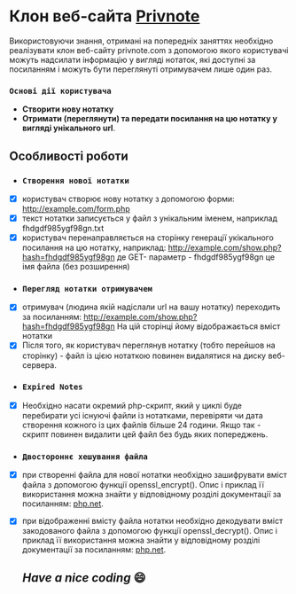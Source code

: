 Клон веб-сайта [Privnote](https://privnote.com)
===========================

Використовуючи знання, отримані на попередніх заняттях необхідно реалізувати клон веб-сайту privnote.com з допомогою якого користувачі можуть надсилати інформацію у вигляді нотаток, які доступні за посиланням і можуть бути переглянуті отримувачем лише один раз.

### `Основі дії користувача`
- __Створити нову нотатку__
- __Отримати (переглянути) та передати посилання на цю нотатку у вигляді унікального url__.

## Особливості роботи

- ### `Створення нової нотатки`
- [x] користувач створює нову нотатку з допомогою форми: http://example.com/form.php
- [x] текст нотатки записується у файл з унікальним іменем, наприклад fhdgdf985ygf98gn.txt
- [x] користувач перенаправляється на сторінку генерації укікального посилання на цю нотатку, наприклад: http://example.com/show.php?hash=fhdgdf985ygf98gn де GET-    параметр - fhdgdf985ygf98gn це імя файла (без розширення)

- ### `Перегляд нотатки отримувачем`
- [x] отримувач (людина якій надіслали url на вашу нотатку) переходить за посиланням: http://example.com/show.php?hash=fhdgdf985ygf98gn На цій сторінці йому відображається вміст нотатки
- [x] Після того, як користувач переглянув нотатку (тобто перейшов на сторінку) - файл із цією нотаткою повинен видалятися на диску веб-сервера.
  
- ### `Expired Notes`
- [x] Необхідно насати окремий php-скрипт, який у циклі буде перебирати усі існуючі файли із нотатками, перевіряти чи дата створення кожного із цих файлів більше 24 години. Якщо так - скрипт повинен видалити цей файл без будь яких попереджень.

- ### `Двостороннє хешування файла`
- [x] при створенні файла для нової нотатки необхідно зашифрувати вміст файла з допомогою функції openssl_encrypt(). Опис і приклад її використання можна знайти у відповідному розділі документації за посиланням: [php.net](https://www.php.net/manual/ru/function.openssl-encrypt.php).
  
- [x] при відображенні вмісту файла нотатки необхідно декодувати вміст закодованого файла з допомогою функції openssl_decrypt(). Опис і приклад її використання можна знайти у відповідному розділі документації за посиланням: [php.net](https://www.php.net/manual/ru/function.openssl-decrypt.php).

  ## *Have a nice coding* :smile:
